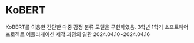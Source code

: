 # KoBERT

KoBERT를 이용한 간단한 다중 감정 분류 모델을 구현하였음. 3학년 1학기 소프트웨어프로젝트 어플리케이션 제작 과정의 일환
2024.04.10~2024.04.16
